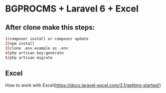 # BGPROCMS + Laravel 6 + Excel

## After clone make this steps:

```bash
1)composer install or composer update
2)npm install
3)clone .env.example as .env
4)php artisan key:generate
5)php artisan migrate
```

## Excel
How to work with Excel(https://docs.laravel-excel.com/3.1/getting-started/)
